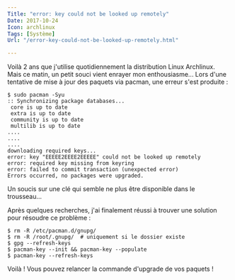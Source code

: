 ```yaml
---
Title: "error: key could not be looked up remotely"
Date: 2017-10-24
Icon: archlinux
Tags: [Système]
Url: "/error-key-could-not-be-looked-up-remotely.html"

---
```



Voilà 2 ans que j'utilise quotidiennement la distribution Linux Archlinux. Mais ce matin, un petit souci vient enrayer mon enthousiasme... Lors d'une tentative de mise à jour des paquets via pacman, une erreur s'est produite :

```shell
$ sudo pacman -Syu
:: Synchronizing package databases...
 core is up to date
 extra is up to date
 community is up to date
 multilib is up to date
....
....
....
downloading required keys...
error: key "EEEEE2EEEE2EEEEE" could not be looked up remotely
error: required key missing from keyring
error: failed to commit transaction (unexpected error)
Errors occurred, no packages were upgraded.
```

Un soucis sur une clé qui semble ne plus être disponible dans le trousseau...

Après quelques recherches, j'ai finalement réussi à trouver une solution pour résoudre ce problème :

```shell
$ rm -R /etc/pacman.d/gnupg/
$ rm -R /root/.gnupg/  # uniquement si le dossier existe
$ gpg --refresh-keys
$ pacman-key --init && pacman-key --populate
$ pacman-key --refresh-keys
```

Voilà ! Vous pouvez relancer la commande d'upgrade de vos paquets !
